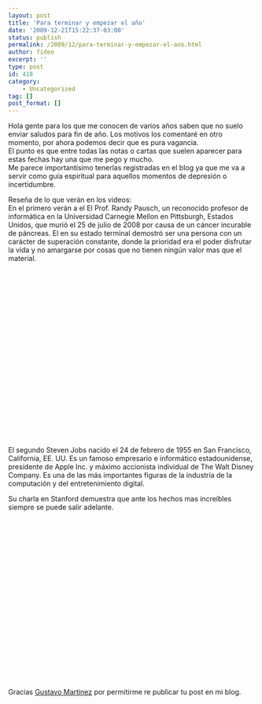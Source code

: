 ```yaml
---
layout: post
title: 'Para terminar y empezar el año'
date: '2009-12-21T15:22:37-03:00'
status: publish
permalink: /2009/12/para-terminar-y-empezar-el-ano.html
author: fideo
excerpt: ''
type: post
id: 418
category:
    - Uncategorized
tag: []
post_format: []
---
```

Hola gente para los que me conocen de varios años saben que no suelo enviar saludos para fin de año. Los motivos los comentaré en otro momento, por ahora podemos decir que es pura vagancia.  
El punto es que entre todas las notas o cartas que suelen aparecer para estas fechas hay una que me pego y mucho.  
Me parece importantísimo tenerlas registradas en el blog ya que me va a servir como guía espiritual para aquellos momentos de depresión o incertidumbre.

Reseña de lo que verán en los videos:  
En el primero verán a el El Prof. Randy Pausch, un reconocido profesor de informática en la Universidad Carnegie Mellon en Pittsburgh, Estados Unidos, que murió el 25 de julio de 2008 por causa de un cáncer incurable de páncreas. El en su estado terminal demostró ser una persona con un carácter de superación constante, donde la prioridad era el poder disfrutar la vida y no amargarse por cosas que no tienen ningún valor mas que el material.

<object height="344" width="425"><param name="movie" value="http://www.youtube.com/v/yJjN9ivIkf8&hl=en_US&fs=1&"></param><param name="allowFullScreen" value="true"></param><param name="allowscriptaccess" value="always"></param><embed allowfullscreen="true" allowscriptaccess="always" height="344" src="http://www.youtube.com/v/yJjN9ivIkf8&hl=en_US&fs=1&" type="application/x-shockwave-flash" width="425"></embed></object>

El segundo Steven Jobs nacido el 24 de febrero de 1955 en San Francisco, California, EE. UU. Es un famoso empresario e informático estadounidense, presidente de Apple Inc. y máximo accionista individual de The Walt Disney Company. Es una de las más importantes figuras de la industria de la computación y del entretenimiento digital.

Su charla en Stanford demuestra que ante los hechos mas increíbles siempre se puede salir adelante.  
<object height="344" width="425"><param name="movie" value="http://www.youtube.com/v/6zlHAiddNUY&hl=en_US&fs=1&"></param><param name="allowFullScreen" value="true"></param><param name="allowscriptaccess" value="always"></param><embed allowfullscreen="true" allowscriptaccess="always" height="344" src="http://www.youtube.com/v/6zlHAiddNUY&hl=en_US&fs=1&" type="application/x-shockwave-flash" width="425"></embed></object>

Gracias [Gustavo Martinez](http://blogs.uab.cat/gmartinez/2009/12/21/charlas-excepcionales-randy-pausch-y-steve-jobs/) por permitirme re publicar tu post en mi blog.
